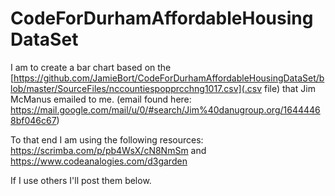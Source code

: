# CodeForDurhamAffordableHousingDataSet

I am to create a bar chart based on the [https://github.com/JamieBort/CodeForDurhamAffordableHousingDataSet/blob/master/SourceFiles/nccountiespopprcchng1017.csv](.csv file) that Jim McManus emailed to me. (email found here: https://mail.google.com/mail/u/0/#search/Jim%40danugroup.org/16444468bf046c67)

To that end I am using the following resources:
https://scrimba.com/p/pb4WsX/cN8NmSm
and 
https://www.codeanalogies.com/d3garden

If I use others I'll post them below.